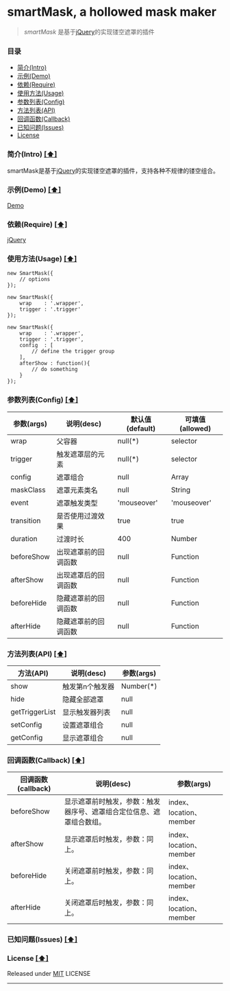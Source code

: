 # smartMask, a hollowed mask maker

> *smartMask* 是基于[jQuery]的实现镂空遮罩的插件

### <a name="top"></a>目录
* [简介(Intro)](#intro)
* [示例(Demo)](#demo)
* [依赖(Require)](#require)
* [使用方法(Usage)](#usage)
* [参数列表(Config)](#config)
* [方法列表(API)](#api)
* [回调函数(Callback)](#callback)
* [已知问题(Issues)](#known-issues)
* [License](#license)


### <a name="intro"></a>简介(Intro) [[⬆]](#top)
smartMask是基于[jQuery]的实现镂空遮罩的插件，支持各种不规律的镂空组合。

### <a name="demo"></a>示例(Demo) [[⬆]](#top)
[Demo]

### <a name="require"></a>依赖(Require) [[⬆]](#top)
[jQuery]


### <a name="usage"></a>使用方法(Usage) [[⬆]](#top)
````
new SmartMask({
	// options
});
````
````
new SmartMask({
	wrap 	: '.wrapper',
	trigger : '.trigger'
});
````
````
new SmartMask({
	wrap 	: '.wrapper',
	trigger : '.trigger',
	config  : [
		// define the trigger group
	],
	afterShow : function(){
		// do something
	}
});
````


### <a name="config"></a>参数列表(Config) [[⬆]](#top)
|   参数(args)  |     说明(desc)    | 默认值(default) |  可填值(allowed) |
|--------------|-------------------|----------------|-----------------|
| wrap         | 父容器             | null(*)        |  selector       |
| trigger      | 触发遮罩层的元素     | null(*) 	    |  selector       |
| config       | 遮罩组合            | null           | Array           |
| maskClass    | 遮罩元素类名        | null           | String          |
| event        | 遮罩触发类型        | 'mouseover'    | 'mouseover'|'click'|'touch'|
| transition   | 是否使用过渡效果     | true           | true|false      |
| duration     | 过渡时长           | 400            | Number    	      |
| beforeShow   | 出现遮罩前的回调函数 | null           | Function        |
| afterShow    | 出现遮罩后的回调函数 | null           | Function        |
| beforeHide   | 隐藏遮罩前的回调函数 | null           | Function        |
| afterHide    | 隐藏遮罩前的回调函数 | null           | Function        |


### <a name="api"></a>方法列表(API) [[⬆]](#top)
|    方法(API)   |   说明(desc)  |   参数(args)   |
|---------------|---------------|---------------|
| show          | 触发第n个触发器 | Number(*)     |
| hide          | 隐藏全部遮罩    | null			|
| getTriggerList| 显示触发器列表 	| null          |
| setConfig     | 设置遮罩组合 	| null          |
| getConfig     | 显示遮罩组合 	| null          |


### <a name="callback"></a>回调函数(Callback) [[⬆]](#top)
|  回调函数(callback) |              说明(desc)              						|    参数(args)    		 |
|-------------------|-----------------------------------------------------------|------------------------|
| beforeShow   		| 显示遮罩前时触发，参数：触发器序号、遮罩组合定位信息、遮罩组合数组。 | index、location、member |
| afterShow    		| 显示遮罩后时触发，参数：同上。             						| index、location、member |
| beforeHide 		| 关闭遮罩前时触发，参数：同上。									| index、location、member |
| afterHide 		| 关闭遮罩后时触发，参数：同上。									| index、location、member |

### <a name="known-issues"></a>已知问题(Issues) [[⬆]](#top)


### <a name="license"></a>License [[⬆]](#top)
Released under [MIT] LICENSE


---
[jQuery]: http://www.jquery.com/
[Demo]: https://fed-lambert.github.io/smartMask/demo.html
[MIT]: http://rem.mit-license.org/